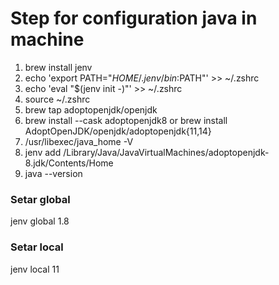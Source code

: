 # Step for configuration java in machine
1. brew install jenv
1. echo 'export PATH="$HOME/.jenv/bin:$PATH"' >> ~/.zshrc
1. echo 'eval "$(jenv init -)"' >> ~/.zshrc
1. source ~/.zshrc
1. brew tap adoptopenjdk/openjdk
1. brew install --cask adoptopenjdk8 or brew install AdoptOpenJDK/openjdk/adoptopenjdk{11,14}
1. /usr/libexec/java_home -V
1. jenv add /Library/Java/JavaVirtualMachines/adoptopenjdk-8.jdk/Contents/Home
1. java --version
### Setar global
jenv global 1.8
### Setar local
jenv local 11

